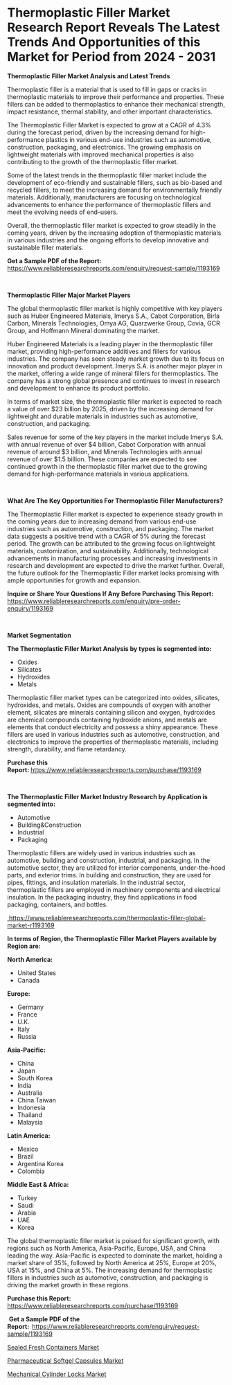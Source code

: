 <p><h1>Thermoplastic Filler Market Research Report Reveals The Latest Trends And Opportunities of this Market for Period from 2024 - 2031</h1></p><p><strong>Thermoplastic Filler Market Analysis and Latest Trends</strong></p>
<p><p>Thermoplastic filler is a material that is used to fill in gaps or cracks in thermoplastic materials to improve their performance and properties. These fillers can be added to thermoplastics to enhance their mechanical strength, impact resistance, thermal stability, and other important characteristics.</p><p>The Thermoplastic Filler Market is expected to grow at a CAGR of 4.3% during the forecast period, driven by the increasing demand for high-performance plastics in various end-use industries such as automotive, construction, packaging, and electronics. The growing emphasis on lightweight materials with improved mechanical properties is also contributing to the growth of the thermoplastic filler market.</p><p>Some of the latest trends in the thermoplastic filler market include the development of eco-friendly and sustainable fillers, such as bio-based and recycled fillers, to meet the increasing demand for environmentally friendly materials. Additionally, manufacturers are focusing on technological advancements to enhance the performance of thermoplastic fillers and meet the evolving needs of end-users.</p><p>Overall, the thermoplastic filler market is expected to grow steadily in the coming years, driven by the increasing adoption of thermoplastic materials in various industries and the ongoing efforts to develop innovative and sustainable filler materials.</p></p>
<p><strong>Get a Sample PDF of the Report:&nbsp;</strong> <a href="https://www.reliableresearchreports.com/enquiry/request-sample/1193169">https://www.reliableresearchreports.com/enquiry/request-sample/1193169</a></p>
<p>&nbsp;</p>
<p><strong>Thermoplastic Filler Major Market Players</strong></p>
<p><p>The global thermoplastic filler market is highly competitive with key players such as Huber Engineered Materials, Imerys S.A., Cabot Corporation, Birla Carbon, Minerals Technologies, Omya AG, Quarzwerke Group, Covia, GCR Group, and Hoffmann Mineral dominating the market.</p><p>Huber Engineered Materials is a leading player in the thermoplastic filler market, providing high-performance additives and fillers for various industries. The company has seen steady market growth due to its focus on innovation and product development. Imerys S.A. is another major player in the market, offering a wide range of mineral fillers for thermoplastics. The company has a strong global presence and continues to invest in research and development to enhance its product portfolio.</p><p>In terms of market size, the thermoplastic filler market is expected to reach a value of over $23 billion by 2025, driven by the increasing demand for lightweight and durable materials in industries such as automotive, construction, and packaging.</p><p>Sales revenue for some of the key players in the market include Imerys S.A. with annual revenue of over $4 billion, Cabot Corporation with annual revenue of around $3 billion, and Minerals Technologies with annual revenue of over $1.5 billion. These companies are expected to see continued growth in the thermoplastic filler market due to the growing demand for high-performance materials in various applications.</p></p>
<p>&nbsp;</p>
<p><strong>What Are The Key Opportunities For Thermoplastic Filler Manufacturers?</strong></p>
<p><p>The Thermoplastic Filler market is expected to experience steady growth in the coming years due to increasing demand from various end-use industries such as automotive, construction, and packaging. The market data suggests a positive trend with a CAGR of 5% during the forecast period. The growth can be attributed to the growing focus on lightweight materials, customization, and sustainability. Additionally, technological advancements in manufacturing processes and increasing investments in research and development are expected to drive the market further. Overall, the future outlook for the Thermoplastic Filler market looks promising with ample opportunities for growth and expansion.</p></p>
<p><strong>Inquire or Share Your Questions If Any Before Purchasing This Report:</strong> <a href="https://www.reliableresearchreports.com/enquiry/pre-order-enquiry/1193169">https://www.reliableresearchreports.com/enquiry/pre-order-enquiry/1193169</a></p>
<p>&nbsp;</p>
<p><strong>Market Segmentation</strong></p>
<p><strong>The Thermoplastic Filler Market Analysis by types is segmented into:</strong></p>
<p><ul><li>Oxides</li><li>Silicates</li><li>Hydroxides</li><li>Metals</li></ul></p>
<p><p>Thermoplastic filler market types can be categorized into oxides, silicates, hydroxides, and metals. Oxides are compounds of oxygen with another element, silicates are minerals containing silicon and oxygen, hydroxides are chemical compounds containing hydroxide anions, and metals are elements that conduct electricity and possess a shiny appearance. These fillers are used in various industries such as automotive, construction, and electronics to improve the properties of thermoplastic materials, including strength, durability, and flame retardancy.</p></p>
<p><strong>Purchase this Report:&nbsp;</strong><a href="https://www.reliableresearchreports.com/purchase/1193169">https://www.reliableresearchreports.com/purchase/1193169</a></p>
<p>&nbsp;</p>
<p><strong>The Thermoplastic Filler Market Industry Research by Application is segmented into:</strong></p>
<p><ul><li>Automotive</li><li>Building&Construction</li><li>Industrial</li><li>Packaging</li></ul></p>
<p><p>Thermoplastic fillers are widely used in various industries such as automotive, building and construction, industrial, and packaging. In the automotive sector, they are utilized for interior components, under-the-hood parts, and exterior trims. In building and construction, they are used for pipes, fittings, and insulation materials. In the industrial sector, thermoplastic fillers are employed in machinery components and electrical insulation. In the packaging industry, they find applications in food packaging, containers, and bottles.</p></p>
<p><a href="https://www.reliableresearchreports.com/thermoplastic-filler-global-market-r1193169">&nbsp;https://www.reliableresearchreports.com/thermoplastic-filler-global-market-r1193169</a></p>
<p><strong>In terms of Region, the Thermoplastic Filler Market Players available by Region are:</strong></p>
<p>
    <p> <strong> North America: </strong>
        <ul>
            <li>United States</li>
            <li>Canada</li>
        </ul>
        </p> 
    <p> <strong> Europe: </strong>
        <ul>
            <li>Germany</li>
            <li>France</li>
            <li>U.K.</li>
            <li>Italy</li>
            <li>Russia</li>
        </ul>
        </p> 
    <p> <strong> Asia-Pacific: </strong>
        <ul>
            <li>China</li>
            <li>Japan</li>
            <li>South Korea</li>
            <li>India</li>
            <li>Australia</li>
            <li>China Taiwan</li>
            <li>Indonesia</li>
            <li>Thailand</li>
            <li>Malaysia</li>
        </ul>
        </p> 
    <p> <strong> Latin America: </strong>
        <ul>
            <li>Mexico</li>
            <li>Brazil</li>
            <li>Argentina Korea</li>
            <li>Colombia</li>
        </ul>
        </p> 
    <p> <strong> Middle East & Africa: </strong>
        <ul>
            <li>Turkey</li>
            <li>Saudi</li>
            <li>Arabia</li>
            <li>UAE</li>
            <li>Korea</li>
        </ul>
    </p>
    </p>
<p><p>The global thermoplastic filler market is poised for significant growth, with regions such as North America, Asia-Pacific, Europe, USA, and China leading the way. Asia-Pacific is expected to dominate the market, holding a market share of 35%, followed by North America at 25%, Europe at 20%, USA at 15%, and China at 5%. The increasing demand for thermoplastic fillers in industries such as automotive, construction, and packaging is driving the market growth in these regions.</p></p>
<p><strong>Purchase this Report: </strong><a href="https://www.reliableresearchreports.com/purchase/1193169">https://www.reliableresearchreports.com/purchase/1193169</a></p>
<p>&nbsp;<strong>Get a Sample PDF of the Report:&nbsp;&nbsp;</strong><a href="https://www.reliableresearchreports.com/enquiry/request-sample/1193169">https://www.reliableresearchreports.com/enquiry/request-sample/1193169</a></p>
<p><strong></strong></p>
<p><p><a href="https://medium.com/@clairhane1992/global-sealed-fresh-containers-market-size-is-expected-to-reach-at-a-cagr-of-9-3-1dbde08f8cc3">Sealed Fresh Containers Market</a></p><p><a href="https://medium.com/@amyjacobi/pharmaceutical-softgel-capsules-market-forecast-global-market-trends-and-analysis-from-2024-to-dddfeb6bf47d">Pharmaceutical Softgel Capsules Market</a></p><p><a href="https://medium.com/@othaleffler24/mechanical-cylinder-locks-market-global-market-share-and-ranking-overall-sales-and-demand-699cfe6ea4b9">Mechanical Cylinder Locks Market</a></p></p>